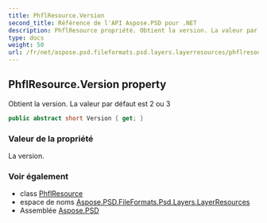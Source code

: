 ```yaml
---
title: PhflResource.Version
second_title: Référence de l'API Aspose.PSD pour .NET
description: PhflResource propriété. Obtient la version. La valeur par défaut est 2 ou 3
type: docs
weight: 50
url: /fr/net/aspose.psd.fileformats.psd.layers.layerresources/phflresource/version/
---
```

## PhflResource.Version property

Obtient la version. La valeur par défaut est 2 ou 3

```csharp
public abstract short Version { get; }
```

### Valeur de la propriété

La version.

### Voir également

* class [PhflResource](../)
* espace de noms [Aspose.PSD.FileFormats.Psd.Layers.LayerResources](../../phflresource/)
* Assemblée [Aspose.PSD](../../../)


